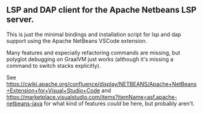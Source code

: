 ## LSP and DAP client for the Apache Netbeans LSP server.

This is just the minimal bindings and installation script for lsp and dap support using the Apache NetBeans VSCode extension.

Many features and especially refactoring commands are missing, but polyglot debugging on GraalVM just works (although it's missing a command to switch stacks explicitly).

See https://cwiki.apache.org/confluence/display/NETBEANS/Apache+NetBeans+Extension+for+Visual+Studio+Code and https://marketplace.visualstudio.com/items?itemName=asf.apache-netbeans-java for what kind of features _could_ be here, but probably aren't.
